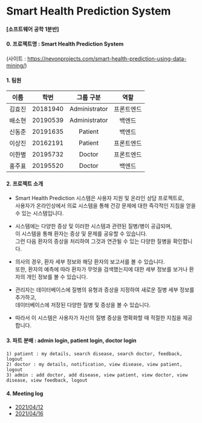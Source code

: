 # Smart Health Prediction System
#### [소프트웨어 공학 1분반]
#### 0. 프로젝트명 : Smart Health Prediction System  
(사이트 : https://nevonprojects.com/smart-health-prediction-using-data-mining/)

#### 1. 팀원

|이름|학번|그룹 구분|역할|
|---|---|:---:|:---:|
|김효진|20181940|Administrator|프론트엔드|
|배소현|20190539|Administrator|백엔드|
|신동준|20191635|Patient|백엔드|
|이상진|20162191|Patient|프론트엔드|
|이한별|20195732|Doctor|프론트엔드|
|홍주표|20195520|Doctor|백엔드|


#### 2. 프로젝트 소개

- Smart Health Prediction 시스템은 사용자 지원 및 온라인 상담 프로젝트로,  
사용자가 온라인상에서 의료 시스템을 통해 건강 문제에 대한 즉각적인 지침을 얻을 수 있는 시스템입니다.   


- 시스템에는 다양한 증상 및 이러한 시스템과 관련된 질병/병이 공급되며,  
이 시스템을 통해 환자는 증상 및 문제를 공유할 수 있습니다.  
그런 다음 환자의 증상을 처리하여 그것과 연관될 수 있는 다양한 질병을 확인합니다.  

 
- 의사의 경우, 환자 세부 정보와 해당 환자의 보고서를 볼 수 있습니다.  
또한, 환자의 예측에 따라 환자가 무엇을 검색했는지에 대한 세부 정보를 보거나 환자의 개인 정보를 볼 수 있습니다.  


- 관리자는 데이터베이스에 질병의 유형과 증상을 지정하여 새로운 질병 세부 정보를 추가하고,  
데이터베이스에 저장된 다양한 질병 및 증상을 볼 수 있습니다.  


- 따라서 이 시스템은 사용자가 자신의 질병 증상을 명확화할 때 적절한 지침을 제공합니다. 


#### 3. 파트 분배 : admin login, patient login, doctor login
```
1) patient : my details, search disease, search doctor, feedback, logout
2) doctor : my details, notification, view disease, view patient, logout
3) admin : add doctor, add disease, view patient, view doctor, view disease, view feedback, logout
```
  
#### 4. Meeting log
- [2021/04/12](meeting%20log/210412.md)
- [2021/04/16](meeting%20log/210416.md)
